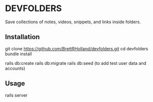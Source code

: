 # DEVFOLDERS
Save collections of notes, videos, snippets, and links inside folders.

## Installation
git clone https://github.com/BrettRHolland/devfolders.git
cd devfolders
bundle install

rails db:create
rails db:migrate
rails db:seed (to add test user data and accounts)

## Usage
rails server